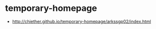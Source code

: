 temporary-homepage
==================

* http://chiether.github.io/temporary-homepage/arkssgp02/index.html
